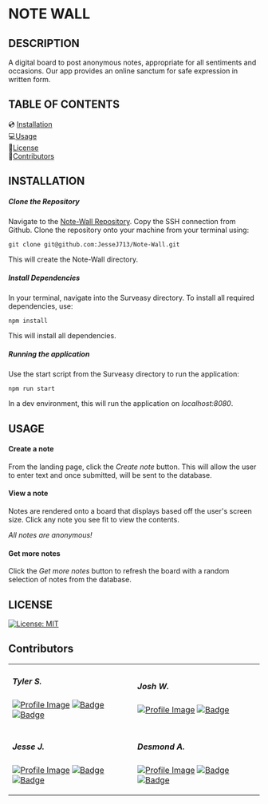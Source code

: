 # NOTE WALL

## DESCRIPTION
A digital board to post anonymous notes, appropriate for all sentiments and occasions. Our app provides an online sanctum for safe expression in written form.


## TABLE OF CONTENTS
  💿 [Installation](#installation) <br>
  💻[Usage](#usage) <br>
  📜[License](#license) <br>
  👥[Contributors](#contributors) <br>

## INSTALLATION

##### Clone the Repository

Navigate to the [Note-Wall Repository](https://github.com/JesseJ713/Note-Wall). Copy the SSH connection from Github. Clone the repository onto your machine from your terminal using:

    git clone git@github.com:JesseJ713/Note-Wall.git

This will create the Note-Wall directory.

##### Install Dependencies

In your terminal, navigate into the Surveasy directory. To install all required dependencies, use:

    npm install

This will install all dependencies.

##### Running the application

Use the start script from the Surveasy directory to run the application:

    npm run start

In a dev environment, this will run the application on _localhost:8080_.

## USAGE
#### Create a note

From the landing page, click the _Create note_ button. This will allow the user to enter text and once submitted, will be sent to the database.

#### View a note

Notes are rendered onto a board that displays based off the user's screen size. Click any note you see fit to view the contents.

*All notes are anonymous!*

#### Get more notes

Click the _Get more notes_ button to refresh the board with a random selection of notes from the database.
 
## LICENSE
[![License: MIT](https://img.shields.io/badge/License-MIT-yellow.svg)](https://opensource.org/licenses/MIT)


## Contributors

<table>
<tr>
<td style="border: none">
  
##### Tyler S.
<a href="https://github.com/Sakiskid">![Profile Image](https://github.com/Sakiskid.png?size=50)</a> 
<a href="https://www.linkedin.com/in/tyler-smith-atx/">![Badge](https://img.shields.io/badge/LinkedIn--3480eb)</a> <a href="https://github.com/Sakiskid">![Badge](https://img.shields.io/badge/Github--40c256)</a>

</td>
<td style="border: none">

##### Josh W.
<a href="https://github.com/josh-wilson6289">![Profile Image](https://github.com/josh-wilson6289.png?size=50)</a> 
<a href="https://github.com/josh-wilson6289">![Badge](https://img.shields.io/badge/Github--40c256)</a>

</td>
</tr>

<tr>
<td style="border: none">

##### Jesse J.
<a href="https://github.com/JesseJ713">![Profile Image](https://github.com/JesseJ713.png?size=50)</a> 
<a href="https://www.linkedin.com/in/jesse-jackson-atx/">![Badge](https://img.shields.io/badge/LinkedIn--3480eb)</a> <a href="https://github.com/JesseJ713">![Badge](https://img.shields.io/badge/Github--40c256)</a>

</td>
<td style="border: none">

##### Desmond A.
<a href="https://github.com/DesmondAldridge">![Profile Image](https://github.com/DesmondAldridge.png?size=50)</a> 
<a href="https://www.linkedin.com/in/desmond-aldridge-4917b61b1/">![Badge](https://img.shields.io/badge/LinkedIn--3480eb)</a> <a href="https://github.com/DesmondAldridge">![Badge](https://img.shields.io/badge/Github--40c256)</a>

</td>
</tr>
</table>
